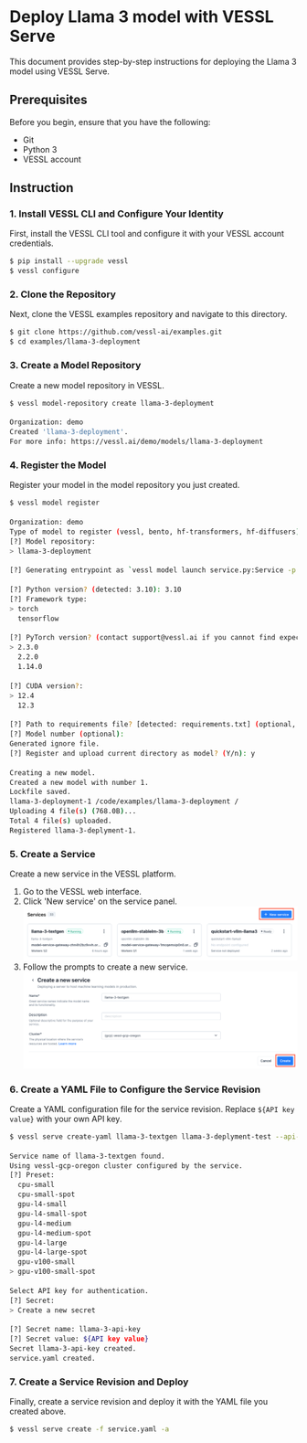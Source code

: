 # Deploy Llama 3 model with VESSL Serve
This document provides step-by-step instructions for deploying the Llama 3 model using VESSL Serve.

## Prerequisites
Before you begin, ensure that you have the following:

- Git
- Python 3
- VESSL account

## Instruction
### 1. Install VESSL CLI and Configure Your Identity
First, install the VESSL CLI tool and configure it with your VESSL account credentials.
```sh
$ pip install --upgrade vessl
$ vessl configure
```
### 2. Clone the Repository
Next, clone the VESSL examples repository and navigate to this directory.
```sh
$ git clone https://github.com/vessl-ai/examples.git
$ cd examples/llama-3-deployment
```

### 3. Create a Model Repository
Create a new model repository in VESSL.
```sh
$ vessl model-repository create llama-3-deployment

Organization: demo
Created 'llama-3-deployment'.
For more info: https://vessl.ai/demo/models/llama-3-deployment
```

### 4. Register the Model
Register your model in the model repository you just created.
```sh
$ vessl model register

Organization: demo
Type of model to register (vessl, bento, hf-transformers, hf-diffusers) [vessl]: vessl
[?] Model repository: 
> llama-3-deployment

[?] Generating entrypoint as `vessl model launch service.py:Service -p 3000`. Proceed? (No to input manually) (Y/n): y

[?] Python version? (detected: 3.10): 3.10
[?] Framework type: 
> torch
  tensorflow

[?] PyTorch version? (contact support@vessl.ai if you cannot find expected.): 
> 2.3.0
  2.2.0
  1.14.0

[?] CUDA version?: 
> 12.4
  12.3

[?] Path to requirements file? [detected: requirements.txt] (optional, press Enter to skip): requirements.txt
[?] Model number (optional): 
Generated ignore file.
[?] Register and upload current directory as model? (Y/n): y

Creating a new model.
Created a new model with number 1.
Lockfile saved.
llama-3-deployment-1 /code/examples/llama-3-deployment /
Uploading 4 file(s) (768.0B)...
Total 4 file(s) uploaded.
Registered llama-3-deplyment-1.
```

### 5. Create a Service
Create a new service in the VESSL platform.
1. Go to the VESSL web interface.
2. Click 'New service' on the service panel.
![click 'New service' on the service panel](assets/service-creation-1.png)
3. Follow the prompts to create a new service.
![create new service](assets/service-creation-2.png)

### 6. Create a YAML File to Configure the Service Revision
Create a YAML configuration file for the service revision. Replace `${API key value}` with your own API key.
```sh
$ vessl serve create-yaml llama-3-textgen llama-3-deplyment-test --api-key

Service name of llama-3-textgen found.
Using vessl-gcp-oregon cluster configured by the service.
[?] Preset: 
  cpu-small
  cpu-small-spot
  gpu-l4-small
  gpu-l4-small-spot
  gpu-l4-medium
  gpu-l4-medium-spot
  gpu-l4-large
  gpu-l4-large-spot
  gpu-v100-small
> gpu-v100-small-spot

Select API key for authentication.
[?] Secret:
> Create a new secret

[?] Secret name: llama-3-api-key
[?] Secret value: ${API key value}
Secret llama-3-api-key created.
service.yaml created.
```

### 7. Create a Service Revision and Deploy
Finally, create a service revision and deploy it with the YAML file you created above.
```sh
$ vessl serve create -f service.yaml -a
```